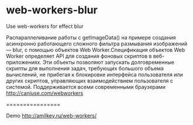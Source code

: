 web-workers-blur
================

Use web-workers for effect blur

Распараллеливание работы с getImageData() на примере создания асинхронно работающего сложного фильтра размывания изображений — blur, c помощью объектов Web Worker.Спецификация объектов Web Worker определяет API для создания фоновых скриптов в веб-приложениях. Эти объекты позволяют запускать долговременные скрипты для выполнения задач, требующих большого объема вычислений, не прибегая к блокировке интерфейса пользователя или других скриптов, управляющих взаимодействием пользователя с системой. Поддерживается всеми современными браузерами http://caniuse.com/webworkers

================

Demo
http://amilkey.ru/web-workers/
